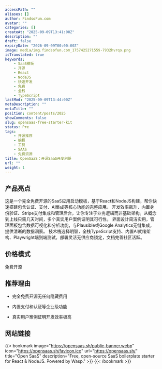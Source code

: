 ```yaml
---
accessPath: ""
aliases: []
author: FindsoFun.com
avatar: ""
categories: []
createAt: "2025-09-09T13:41:00Z"
description: ""
draft: false
expiryDate: "2026-09-09T00:00:00Z"
image: media/img.findsofun.com_1757425271559-7932hvrqo.png
isTranslated: true
keywords:
    - SaaS模板
    - 开源
    - React
    - NodeJS
    - 快速开发
    - 免费
    - 全栈
    - TypeScript
lastMod: "2025-09-09T13:44:00Z"
metaDescription: ""
metaTitle: ""
position: content/posts/2025
showComments: false
slug: opensaas-free-starter-kit
status: Pre
tags:
    - 开源推荐
    - 编程
    - 工具
    - SAAS
    - 免费资源
title: OpenSaaS：开源SaaS开发利器
url: ""
weight: 1
---
```

## 产品亮点
这是一个完全免费开源的SaaS应用启动模板，基于React和NodeJS构建，帮你快速搭建包含认证、支付、AI集成等核心功能的完整应用。
开发效率飙升，内置身份验证、Stripe支付集成和管理后台，让你专注于业务逻辑而非基础架构。从概念到上线只需几天时间，多个真实用户案例证明其可行性。
界面设计简洁实用，管理面板包含数据可视化和分析功能，与Plausible或Google Analytics无缝集成，提供清晰的数据洞察。
技术栈选择明智，全栈TypeScript支持、内置AI就绪架构、Playwright端到端测试，部署灵活无供应商锁定，文档完善社区活跃。

## 价格模式
<!--more-->免费开源

## 推荐理由
- 完全免费开源无任何隐藏费用

- 内置支付和认证等企业级功能

- 真实用户案例证明开发效率极高

## 网站链接
{{< bookmark image="https://opensaas.sh/public-banner.webp" icon="https://opensaas.sh/favicon.ico" url="https://opensaas.sh/" title="Open SaaS" description="Free, open-source SaaS boilerplate starter for React & NodeJS. Powered by Wasp." >}}
{{< /bookmark >}}


